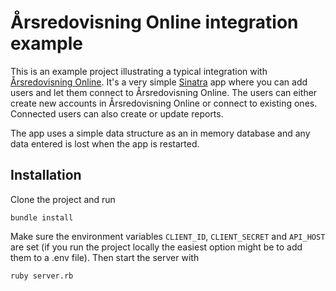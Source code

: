 # Årsredovisning Online integration example
This is an example project illustrating a typical integration with 
[Årsredovisning Online](https://www.arsredovisning-online.se/). It's a very simple [Sinatra](http://www.sinatrarb.com/)
app where you can add users and let them connect to Årsredovisning Online. The users can either create new accounts in 
Årsredovisning Online or connect to existing ones. Connected users can also create or update reports.

The app uses a simple data structure as an in memory database and any data entered is lost when the app is restarted.

## Installation
Clone the project and run
```
bundle install
```

Make sure the environment variables `CLIENT_ID`, `CLIENT_SECRET` and `API_HOST` are set (if you run the project locally 
the easiest option might be to add them to a .env file). Then start the server with
```
ruby server.rb
```

